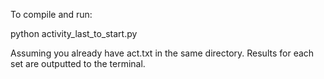 To compile and run:
 
python activity_last_to_start.py

Assuming you already have act.txt in the same directory. Results for each set are outputted to the terminal.
 


